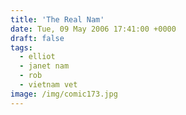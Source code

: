 ```yaml
---
title: 'The Real Nam'
date: Tue, 09 May 2006 17:41:00 +0000
draft: false
tags:
  - elliot
  - janet nam
  - rob
  - vietnam vet
image: /img/comic173.jpg
---
```


